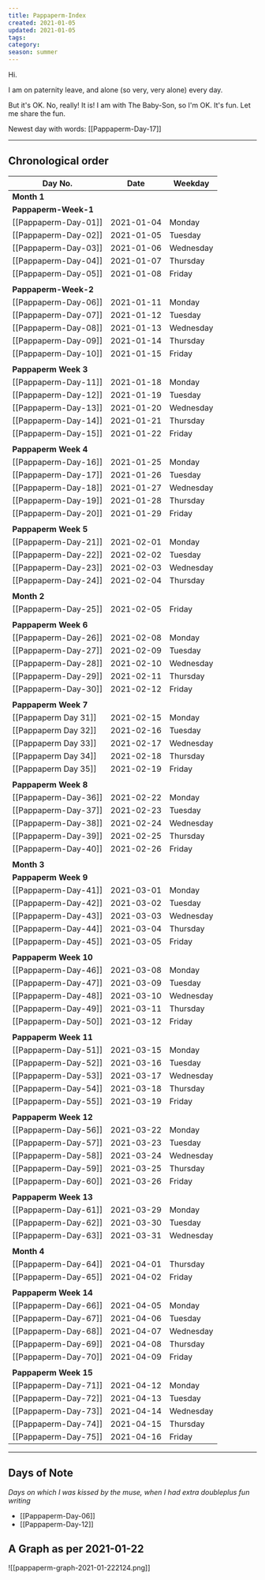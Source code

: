 ```yaml
---
title: Pappaperm-Index
created: 2021-01-05
updated: 2021-01-05
tags:
category:
season: summer
---
```


Hi.

I am on paternity leave, and alone (so very, very alone) every day.

But it's OK. No, really! It is! I am with The Baby-Son, so I'm OK. It's fun. Let me share the fun. 

Newest day with words: [[Pappaperm-Day-17]]

---

## Chronological order


| Day No.                        | Date       | Weekday   |
| ------------------------------ | ---------- | --------- |
| **Month 1**                    |            |           |
| **Pappaperm-Week-1**           |            |           |
| [[Pappaperm-Day-01]]           | 2021-01-04 | Monday    |
| [[Pappaperm-Day-02]]           | 2021-01-05 | Tuesday   |
| [[Pappaperm-Day-03]]           | 2021-01-06 | Wednesday |
| [[Pappaperm-Day-04]]           | 2021-01-07 | Thursday  |
| [[Pappaperm-Day-05]]           | 2021-01-08 | Friday    |
|                                |            |           |
| **Pappaperm-Week-2**           |            |           |
| [[Pappaperm-Day-06]]           | 2021-01-11 | Monday    |
| [[Pappaperm-Day-07]]           | 2021-01-12 | Tuesday   |
| [[Pappaperm-Day-08]]           | 2021-01-13 | Wednesday |
| [[Pappaperm-Day-09]]           | 2021-01-14 | Thursday  |
| [[Pappaperm-Day-10]]           | 2021-01-15 | Friday    |
|                                |            |           |
| **Pappaperm Week 3**           |            |           |
| [[Pappaperm-Day-11]]           | 2021-01-18 | Monday    |
| [[Pappaperm-Day-12]]           | 2021-01-19 | Tuesday   |
| [[Pappaperm-Day-13]]           | 2021-01-20 | Wednesday |
| [[Pappaperm-Day-14]]           | 2021-01-21 | Thursday  |
| [[Pappaperm-Day-15]]           | 2021-01-22 | Friday    |
|                                |            |           |
| **Pappaperm Week 4**           |            |           |
| [[Pappaperm-Day-16]]           | 2021-01-25 | Monday    |
| [[Pappaperm-Day-17]]           | 2021-01-26 | Tuesday   |
| [[Pappaperm-Day-18]]           | 2021-01-27 | Wednesday |
| [[Pappaperm-Day-19]]           | 2021-01-28 | Thursday  |
| [[Pappaperm-Day-20]]           | 2021-01-29 | Friday    |
|                                |            |           |
| **Pappaperm Week 5**           |            |           |
| [[Pappaperm-Day-21]]           | 2021-02-01 | Monday    |
| [[Pappaperm-Day-22]]           | 2021-02-02 | Tuesday   |
| [[Pappaperm-Day-23]]           | 2021-02-03 | Wednesday |
| [[Pappaperm-Day-24]]           | 2021-02-04 | Thursday  |
|                                |            |           |
| **Month 2**                    |            |           |
| [[Pappaperm-Day-25]]           | 2021-02-05 | Friday    |
|                                |            |           |
| **Pappaperm Week 6**           |            |           |
| [[Pappaperm-Day-26]]           | 2021-02-08 | Monday    |
| [[Pappaperm-Day-27]]           | 2021-02-09 | Tuesday   |
| [[Pappaperm-Day-28]]           | 2021-02-10 | Wednesday |
| [[Pappaperm-Day-29]]           | 2021-02-11 | Thursday  |
| [[Pappaperm-Day-30]]           | 2021-02-12 | Friday    |
|                                |            |           |
| **Pappaperm Week 7**           |            |           |
| [[Pappaperm Day 31]] | 2021-02-15 | Monday    |
| [[Pappaperm Day 32]] | 2021-02-16 | Tuesday   |
| [[Pappaperm Day 33]] | 2021-02-17 | Wednesday |
| [[Pappaperm Day 34]] | 2021-02-18 | Thursday  |
| [[Pappaperm Day 35]] | 2021-02-19 | Friday    |
|                                |            |           |
| **Pappaperm Week 8**           |            |           |
| [[Pappaperm-Day-36]]           | 2021-02-22 | Monday    |
| [[Pappaperm-Day-37]]           | 2021-02-23 | Tuesday   |
| [[Pappaperm-Day-38]]           | 2021-02-24 | Wednesday |
| [[Pappaperm-Day-39]]           | 2021-02-25 | Thursday  |
| [[Pappaperm-Day-40]]           | 2021-02-26 | Friday    |
|                                |            |           |
| **Month 3**                    |            |           |
| **Pappaperm Week 9**           |            |           |
| [[Pappaperm-Day-41]]           | 2021-03-01 | Monday    |
| [[Pappaperm-Day-42]]           | 2021-03-02 | Tuesday   |
| [[Pappaperm-Day-43]]           | 2021-03-03 | Wednesday |
| [[Pappaperm-Day-44]]           | 2021-03-04 | Thursday  |
| [[Pappaperm-Day-45]]           | 2021-03-05 | Friday    |
|                                |            |           |
| **Pappaperm Week 10**          |            |           |
| [[Pappaperm-Day-46]]           | 2021-03-08 | Monday    |
| [[Pappaperm-Day-47]]           | 2021-03-09 | Tuesday   |
| [[Pappaperm-Day-48]]           | 2021-03-10 | Wednesday |
| [[Pappaperm-Day-49]]           | 2021-03-11 | Thursday  |
| [[Pappaperm-Day-50]]           | 2021-03-12 | Friday    |
|                                |            |           |
| **Pappaperm Week 11**          |            |           |
| [[Pappaperm-Day-51]]           | 2021-03-15 | Monday    |
| [[Pappaperm-Day-52]]           | 2021-03-16 | Tuesday   |
| [[Pappaperm-Day-53]]           | 2021-03-17 | Wednesday |
| [[Pappaperm-Day-54]]           | 2021-03-18 | Thursday  |
| [[Pappaperm-Day-55]]           | 2021-03-19 | Friday    |
|                                |            |           |
| **Pappaperm Week 12**          |            |           |
| [[Pappaperm-Day-56]]           | 2021-03-22 | Monday    |
| [[Pappaperm-Day-57]]           | 2021-03-23 | Tuesday   |
| [[Pappaperm-Day-58]]           | 2021-03-24 | Wednesday |
| [[Pappaperm-Day-59]]           | 2021-03-25 | Thursday  |
| [[Pappaperm-Day-60]]           | 2021-03-26 | Friday    |
|                                |            |           |
| **Pappaperm Week 13**          |            |           |
| [[Pappaperm-Day-61]]           | 2021-03-29 | Monday    |
| [[Pappaperm-Day-62]]           | 2021-03-30 | Tuesday   |
| [[Pappaperm-Day-63]]           | 2021-03-31 | Wednesday |
|                                |            |           |
| **Month 4**                    |            |           |
| [[Pappaperm-Day-64]]           | 2021-04-01 | Thursday  |
| [[Pappaperm-Day-65]]           | 2021-04-02 | Friday    |
|                                |            |           |
| **Pappaperm Week 14**          |            |           |
| [[Pappaperm-Day-66]]           | 2021-04-05 | Monday    |
| [[Pappaperm-Day-67]]           | 2021-04-06 | Tuesday   |
| [[Pappaperm-Day-68]]           | 2021-04-07 | Wednesday |
| [[Pappaperm-Day-69]]           | 2021-04-08 | Thursday  |
| [[Pappaperm-Day-70]]           | 2021-04-09 | Friday    |
|                                |            |           |
| **Pappaperm Week 15**          |            |           |
| [[Pappaperm-Day-71]]           | 2021-04-12 | Monday    |
| [[Pappaperm-Day-72]]           | 2021-04-13 | Tuesday   |
| [[Pappaperm-Day-73]]           | 2021-04-14 | Wednesday |
| [[Pappaperm-Day-74]]           | 2021-04-15 | Thursday  |
| [[Pappaperm-Day-75]]           | 2021-04-16 | Friday    |

---

## Days of Note
*Days on which I was kissed by the muse, when I had extra doubleplus fun writing*
- [[Pappaperm-Day-06]]
- [[Pappaperm-Day-12]]

## A Graph as per 2021-01-22
![[pappaperm-graph-2021-01-222124.png]]
